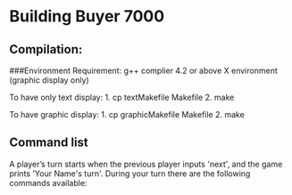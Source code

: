 Building Buyer 7000
===

Compilation:
---

###Environment Requirement:
g++ complier 4.2 or above
X environment (graphic display only)

To have only text display:
	1. cp textMakefile Makefile
	2. make

To have graphic display:
	1. cp graphicMakefile Makefile
	2. make

Command list
---

A player’s turn starts when the previous player inputs 'next', and the game prints 'Your Name's turn'. During your turn there are the following commands available:
